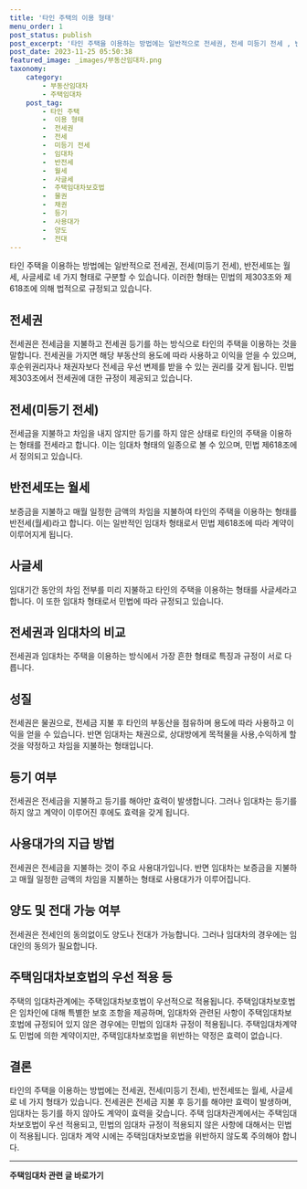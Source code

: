 ```yaml
---
title: '타인 주택의 이용 형태'
menu_order: 1
post_status: publish
post_excerpt: '타인 주택을 이용하는 방법에는 일반적으로 전세권, 전세 미등기 전세 , 반전세또는 월세, 사글세로 네 가지 형태로 구분할 수 있습니다. 이러한 형태는 민법의 제303조와 제618조에 의해 법적으로 규정되고 있습니다.'
post_date: 2023-11-25 05:50:38
featured_image: _images/부동산임대차.png
taxonomy:
    category:
        - 부동산임대차
        - 주택임대차
    post_tag:
        - 타인 주택
        -  이용 형태
        -  전세권
        -  전세
        -  미등기 전세
        -  임대차
        -  반전세
        -  월세
        -  사글세
        -  주택임대차보호법
        -  물권
        -  채권
        -  등기
        -  사용대가
        -  양도
        -  전대
---
```



타인 주택을 이용하는 방법에는 일반적으로 전세권, 전세(미등기 전세), 반전세또는 월세, 사글세로 네 가지 형태로 구분할 수 있습니다. 이러한 형태는 민법의 제303조와 제618조에 의해 법적으로 규정되고 있습니다.

## 전세권

전세권은 전세금을 지불하고 전세권 등기를 하는 방식으로 타인의 주택을 이용하는 것을 말합니다. 전세권을 가지면 해당 부동산의 용도에 따라 사용하고 이익을 얻을 수 있으며, 후순위권리자나 채권자보다 전세금 우선 변제를 받을 수 있는 권리를 갖게 됩니다. 민법 제303조에서 전세권에 대한 규정이 제공되고 있습니다.

## 전세(미등기 전세)

전세금을 지불하고 차임을 내지 않지만 등기를 하지 않은 상태로 타인의 주택을 이용하는 형태를 전세라고 합니다. 이는 임대차 형태의 일종으로 볼 수 있으며, 민법 제618조에서 정의되고 있습니다.

## 반전세또는 월세

보증금을 지불하고 매월 일정한 금액의 차임을 지불하여 타인의 주택을 이용하는 형태를 반전세(월세)라고 합니다. 이는 일반적인 임대차 형태로서 민법 제618조에 따라 계약이 이루어지게 됩니다.

## 사글세

임대기간 동안의 차임 전부를 미리 지불하고 타인의 주택을 이용하는 형태를 사글세라고 합니다. 이 또한 임대차 형태로서 민법에 따라 규정되고 있습니다.

## 전세권과 임대차의 비교

전세권과 임대차는 주택을 이용하는 방식에서 가장 흔한 형태로 특징과 규정이 서로 다릅니다.

## 성질

전세권은 물권으로, 전세금 지불 후 타인의 부동산을 점유하며 용도에 따라 사용하고 이익을 얻을 수 있습니다. 반면 임대차는 채권으로, 상대방에게 목적물을 사용,수익하게 할 것을 약정하고 차임을 지불하는 형태입니다.

## 등기 여부

전세권은 전세금을 지불하고 등기를 해야만 효력이 발생합니다. 그러나 임대차는 등기를 하지 않고 계약이 이루어진 후에도 효력을 갖게 됩니다.

## 사용대가의 지급 방법

전세권은 전세금을 지불하는 것이 주요 사용대가입니다. 반면 임대차는 보증금을 지불하고 매월 일정한 금액의 차임을 지불하는 형태로 사용대가가 이루어집니다.

## 양도 및 전대 가능 여부

전세권은 전세인의 동의없이도 양도나 전대가 가능합니다. 그러나 임대차의 경우에는 임대인의 동의가 필요합니다.

## 주택임대차보호법의 우선 적용 등

주택의 임대차관계에는 주택임대차보호법이 우선적으로 적용됩니다. 주택임대차보호법은 임차인에 대해 특별한 보호 조항을 제공하며, 임대차와 관련된 사항이 주택임대차보호법에 규정되어 있지 않은 경우에는 민법의 임대차 규정이 적용됩니다. 주택임대차계약도 민법에 의한 계약이지만, 주택임대차보호법을 위반하는 약정은 효력이 없습니다.

## 결론

타인의 주택을 이용하는 방법에는 전세권, 전세(미등기 전세), 반전세또는 월세, 사글세로 네 가지 형태가 있습니다. 전세권은 전세금 지불 후 등기를 해야만 효력이 발생하며, 임대차는 등기를 하지 않아도 계약이 효력을 갖습니다. 주택 임대차관계에서는 주택임대차보호법이 우선 적용되고, 민법의 임대차 규정이 적용되지 않은 사항에 대해서는 민법이 적용됩니다. 임대차 계약 시에는 주택임대차보호법을 위반하지 않도록 주의해야 합니다.


<!-- wp:separator -->
<hr class="wp-block-separator has-alpha-channel-opacity"/>
<!-- /wp:separator -->

<!-- wp:group {"backgroundColor":"base","layout":{"type":"constrained"}} -->
<div class="wp-block-group has-base-background-color has-background"><!-- wp:paragraph {"align":"center","fontSize":"medium"} -->
<p class="has-text-align-center has-large-font-size"><strong>주택임대차 관련 글 바로가기</strong></p>
<!-- /wp:paragraph -->


<!-- wp:latest-posts
{"categories":[{"id":27169,"count":19,"description":"","link":"https://uknowlaw.com/category/%ec%a3%bc%ed%83%9d%ec%9e%84%eb%8c%80%ec%b0%a8/","name":"주택임대차","slug":"주택임대차","taxonomy":"category","parent":0,"meta":[],"_links":{"self":[{"href":"https://uknowlaw.com/wp-json/wp/v2/categories/27169"}],"collection":[{"href":"https://uknowlaw.com/wp-json/wp/v2/categories"}],"about":[{"href":"https://uknowlaw.com/wp-json/wp/v2/taxonomies/category"}],"wp:post_type":[{"href":"https://uknowlaw.com/wp-json/wp/v2/posts?categories=27169"}],"curies":[{"name":"wp","href":"https://api.w.org/{rel}","templated":true}]}}],"postsToShow":100,"excerptLength":28,"postLayout":"grid","columns":2,"featuredImageAlign":"left","featuredImageSizeSlug":"large","fontSize":"small"} /--></div>
<!-- /wp:group -->